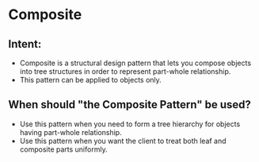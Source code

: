 # Composite

## Intent:
- Composite is a structural design pattern that lets you compose objects into tree structures in order to represent part-whole relationship.
- This pattern can be applied to objects only.

## When should "the Composite Pattern" be used?
- Use this pattern when you need to form a tree hierarchy for objects having part-whole relationship.
- Use this pattern when you want the client to treat both leaf and composite parts uniformly.
